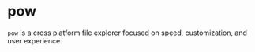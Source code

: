 # pow
`pow` is a cross platform file explorer focused on speed, customization, and user experience.
